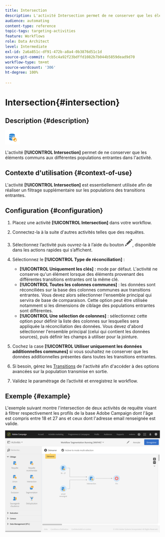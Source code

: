 ```yaml
---
title: Intersection
description: L'activité Intersection permet de ne conserver que les éléments communs aux différentes populations entrantes dans l'activité.
audience: automating
content-type: reference
topic-tags: targeting-activities
feature: Workflows
role: Data Architect
level: Intermediate
exl-id: 2a6a851c-df91-472b-a8a4-0b3876d51c1d
source-git-commit: fcb5c4a92f23bdffd1082b7b044b5859dead9d70
workflow-type: tm+mt
source-wordcount: '306'
ht-degree: 100%

---
```


# Intersection{#intersection}

## Description {#description}

![](assets/intersection.png)

L&#39;activité **[!UICONTROL Intersection]** permet de ne conserver que les éléments communs aux différentes populations entrantes dans l&#39;activité.

## Contexte d&#39;utilisation  {#context-of-use}

L&#39;activité **[!UICONTROL Intersection]** est essentiellement utilisée afin de réaliser un filtrage supplémentaire sur les populations des transitions entrantes.

## Configuration {#configuration}

1. Placez une activité **[!UICONTROL Intersection]** dans votre workflow.
1. Connectez-la à la suite d&#39;autres activités telles que des requêtes.
1. Sélectionnez l’activité puis ouvrez-la à l’aide du bouton ![](assets/edit_darkgrey-24px.png), disponible dans les actions rapides qui s’affichent.
1. Sélectionnez le **[!UICONTROL Type de réconciliation]** :

   * **[!UICONTROL Uniquement les clés]** : mode par défaut. L&#39;activité ne conserve qu&#39;un élément lorsque des éléments provenant des différentes transitions entrantes ont la même clé.
   * **[!UICONTROL Toutes les colonnes communes]** : les données sont réconciliées sur la base des colonnes communes aux transitions entrantes. Vous devez alors sélectionner l&#39;ensemble principal qui servira de base de comparaison. Cette option peut être utilisée notamment si les dimensions de ciblage des populations entrantes sont différentes.
   * **[!UICONTROL Une sélection de colonnes]** : sélectionnez cette option pour définir la liste des colonnes sur lesquelles sera appliquée la réconciliation des données. Vous devez d&#39;abord sélectionner l&#39;ensemble principal (celui qui contient les données sources), puis définir les champs à utiliser pour la jointure.

1. Cochez la case **[!UICONTROL Utiliser uniquement les données additionnelles communes]** si vous souhaitez ne conserver que les données additionnelles présentes dans toutes les transitions entrantes.
1. Si besoin, gérez les [Transitions](../../automating/using/activity-properties.md) de l&#39;activité afin d&#39;accéder à des options avancées sur la population transmise en sortie.
1. Validez le paramétrage de l’activité et enregistrez le workflow.

## Exemple  {#example}

L&#39;exemple suivant montre l&#39;intersection de deux activités de requête visant à filtrer respectivement les profils de la base Adobe Campaign dont l&#39;âge est compris entre 18 et 27 ans et ceux dont l&#39;adresse email renseignée est valide.

![](assets/wkf_intersection_example.png)
